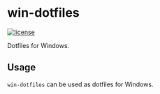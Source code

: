 # win-dotfiles

[![license](https://custom-icon-badges.demolab.com/github/license/brckd/win-dotfiles?logo=law)](LICENSE.md)

Dotfiles for Windows.

## Usage

`win-dotfiles` can be used as dotfiles for Windows.
